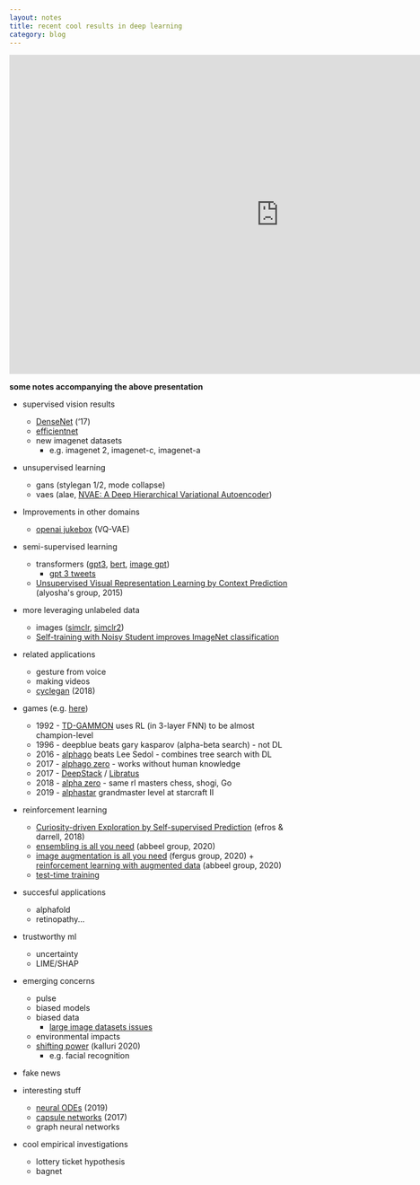 ```yaml
---
layout: notes
title: recent cool results in deep learning
category: blog
---
```


<iframe src="https://docs.google.com/presentation/d/e/2PACX-1vQR_qH6bY6iJyxJam0u3l6_jaurDtvpyr0L-m43F0YOQbbOdnsQYormbfri92aSdbdVK9bQ8ySneaqe/embed?start=false&loop=false&delayms=3000" frameborder="0" width="960" height="569" allowfullscreen="true" mozallowfullscreen="true" webkitallowfullscreen="true"></iframe>

**some notes accompanying the above presentation**

- supervised vision results
  - [DenseNet](https://arxiv.org/abs/1608.06993) (‘17)
  - [efficientnet](https://arxiv.org/pdf/1905.11946.pdf)
  - new imagenet datasets
    - e.g. imagenet 2, imagenet-c, imagenet-a
- unsupervised learning
  - gans (stylegan 1/2, mode collapse)
  - vaes (alae, [NVAE: A Deep Hierarchical Variational Autoencoder](https://arxiv.org/abs/2007.03898))
- Improvements in other domains
  - [openai jukebox](https://arxiv.org/abs/2005.00341) (VQ-VAE)
- semi-supervised learning
  - transformers ([gpt3](https://arxiv.org/abs/2005.14165), [bert](https://arxiv.org/abs/1810.04805), [image gpt](https://cdn.openai.com/papers/Generative_Pretraining_from_Pixels_V1_ICML.pdf))
    - [gpt 3 tweets](https://twitter.com/edleonklinger/status/1284251419172909057)
  - [Unsupervised Visual Representation Learning by Context Prediction](https://arxiv.org/abs/1505.05192) (alyosha's group, 2015)
- more leveraging unlabeled data
  - images ([simclr](https://arxiv.org/abs/2002.05709), [simclr2](https://arxiv.org/pdf/2006.10029.pdf))
  - [Self-training with Noisy Student improves ImageNet classification](https://openaccess.thecvf.com/content_CVPR_2020/papers/Xie_Self-Training_With_Noisy_Student_Improves_ImageNet_Classification_CVPR_2020_paper.pdf) 
- related applications
  - gesture from voice
  - making videos
  - [cyclegan](https://arxiv.org/abs/1703.10593) (2018)
- games (e.g. [here](https://en.wikipedia.org/wiki/Progress_in_artificial_intelligence#cite_note-time_top_10-9))
  - 1992 - [TD-GAMMON](https://cling.csd.uwo.ca/cs346a/extra/tdgammon.pdf)  uses RL (in 3-layer FNN)  to be almost champion-level
  - 1996 - deepblue beats gary kasparov (alpha-beta search) - not DL
  - 2016 - [alphago](https://ai.googleblog.com/2016/01/alphago-mastering-ancient-game-of-go.html) beats Lee Sedol - combines tree search with DL
  - 2017 - [alphago zero](https://www.nature.com/articles/nature24270.epdf?author_access_token=VJXbVjaSHxFoctQQ4p2k4tRgN0jAjWel9jnR3ZoTv0PVW4gB86EEpGqTRDtpIz-2rmo8-KG06gqVobU5NSCFeHILHcVFUeMsbvwS-lxjqQGg98faovwjxeTUgZAUMnRQ) - works without human knowledge
  - 2017 - [DeepStack](https://science.sciencemag.org/content/356/6337/508) / [Libratus](https://science.sciencemag.org/content/359/6374/418)
  - 2018 - [alpha zero](https://science.sciencemag.org/content/362/6419/1140.full?ijkey=XGd77kI6W4rSc&keytype=ref&siteid=sci) - same rl masters chess, shogi, Go
  - 2019 - [alphastar](https://www.nature.com/articles/s41586-019-1724-z.epdf?author_access_token=lZH3nqPYtWJXfDA10W0CNNRgN0jAjWel9jnR3ZoTv0PSZcPzJFGNAZhOlk4deBCKzKm70KfinloafEF1bCCXL6IIHHgKaDkaTkBcTEv7aT-wqDoG1VeO9-wO3GEoAMF9bAOt7mJ0RWQnRVMbyfgH9A%3D%3D) grandmaster level at starcraft II
- reinforcement learning
  - [Curiosity-driven Exploration by Self-supervised Prediction](https://arxiv.org/pdf/1705.05363.pdf) (efros & darrell, 2018)
  - [ensembling is all you need](https://arxiv.org/abs/2007.04938) (abbeel group, 2020)
  - [image augmentation is all you need](https://arxiv.org/abs/2004.13649) (fergus group, 2020) + [reinforcement learning with augmented data](https://arxiv.org/abs/2004.14990) (abbeel group, 2020)
  - [test-time training](https://arxiv.org/pdf/2007.04309.pdf)
- succesful applications
  - alphafold
  - retinopathy...
- trustworthy ml
  - uncertainty
  - LIME/SHAP
- emerging concerns
  - pulse
  - biased models
  - biased data
    - [large image datasets issues](https://openreview.net/pdf?id=s-e2zaAlG3I)
  - environmental impacts
  - [shifting power](https://www.nature.com/articles/d41586-020-02003-2)  (kalluri 2020) 
    - e.g. facial recognition
- fake news
  
- interesting stuff
  - [neural ODEs](https://arxiv.org/abs/1806.07366) (2019)
  - [capsule networks](https://arxiv.org/abs/1710.09829) (2017)
  - graph neural networks
- cool empirical investigations
  - lottery ticket hypothesis
  - bagnet